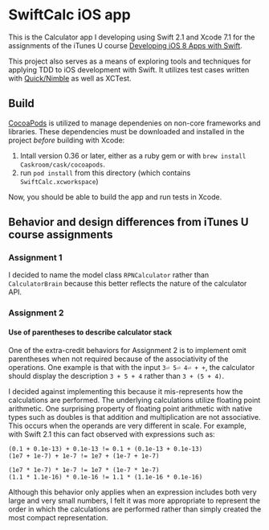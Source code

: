 # SwiftCalc iOS app

This is the Calculator app I developing using Swift 2.1 and Xcode 7.1 for the assignments of the
iTunes U course
[Developing iOS 8 Apps with Swift](https://itunes.apple.com/us/course/developing-ios-8-apps-swift/id961180099).

This project also serves as a means of exploring tools and techniques for applying TDD to iOS 
development with Swift. It utilizes test cases written with [Quick/Nimble](https://github.com/Quick/Quick)
as well as XCTest.

## Build

[CocoaPods](https://cocoapods.org) is utilized to manage dependenies on non-core frameworks and libraries.
These dependencies must be downloaded and installed in the project _before_ building with Xcode:

1. Intall version 0.36 or later, either as a ruby gem or with `brew install Caskroom/cask/cocoapods`.
2. run `pod install` from this directory (which contains `SwiftCalc.xcworkspace`)

Now, you should be able to build the app and run tests in Xcode.

## Behavior and design differences from iTunes U course assignments

### Assignment 1

I decided to name the model class `RPNCalculator` rather than `CalculatorBrain` because this better
reflects the nature of the calculator API.

### Assignment 2

#### Use of parentheses to describe calculator stack

One of the extra-credit behaviors for Assignment 2 is to implement omit parentheses when not required
because of the associativity of the operations. One example is that with the input `3⏎ 5⏎ 4⏎ + +`, the
calculator should display the description `3 + 5 + 4` rather than `3 + (5 + 4)`.

I decided against implementing this because it mis-represents how the calculations are performed. The
underlying calculations utilize floating point arithmetic. One surprising property of floating point
arithmetic with native types such as doubles is that addition and multiplication are not associative.
This occurs when the operands are very different in scale. For example, with Swift 2.1 this can
fact observed with expressions such as:

    (0.1 + 0.1e-13) + 0.1e-13 != 0.1 + (0.1e-13 + 0.1e-13)
    (1e7 + 1e-7) + 1e-7 != 1e7 + (1e-7 + 1e-7)

    (1e7 * 1e-7) * 1e-7 != 1e7 * (1e-7 * 1e-7)
    (1.1 * 1.1e-16) * 0.1e-16 != 1.1 * (1.1e-16 * 0.1e-16)

Although this behavior only applies when an expression includes both very large and very small numbers,
I felt it was more appropriate to represent the order in which the calculations are performed rather
than simply created the most compact representation.
